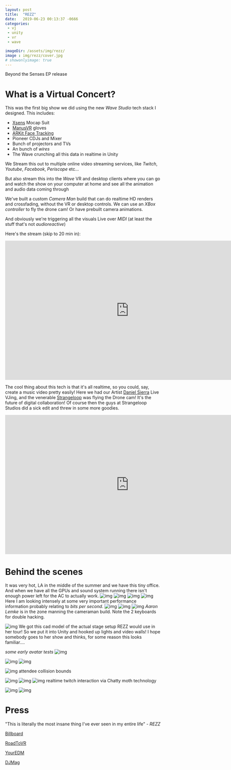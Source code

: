 ```yaml
---
layout: post
title:  "REZZ"
date:   2019-06-23 00:13:37 -0666
categories: 
 - vj
 - unity
 - vr 
 - wave

imageDir: /assets/img/rezz/
image : img/rezz/cover.jpg
# showonlyimage: true
---
```


Beyond the Senses EP release
<!--more-->
# What is a Virtual Concert?

This was the first big show we did using the new *Wave Studio* tech stack I designed.  This includes:
 - [Xsens](https://www.xsens.com) Mocap Suit
 - [ManusVR](https://manus-vr.com/) gloves
 - [ARKit Face Tracking](https://developer.apple.com/documentation/arkit/tracking_and_visualizing_faces)
 - Pioneer CDJs and Mixer
 - Bunch of projectors and TVs
 - An bunch of *wires*
 - The Wave crunching all this data in realtime in Unity
 
 We Stream this out to multiple online video streaming services, like *Twitch*, *Youtube*, *Facebook*, *Periscope* etc...
 
 But also stream this into the *Wave* VR and desktop clients where you can go and watch the show on your computer at home and see all the animation and audio data coming through

 We've built a custom *Camera Man* build that can do realtime HD renders and crossfading, without the VR or desktop controls. We can use an *XBox controller* to fly the drone cam! Or have prebuilt camera animations. 

 And obviously we're triggering all the visuals Live over *MIDI* (at least the stuff that's not *audioreactive*)

Here's the stream (skip to 20 min in): 
<iframe src="https://player.twitch.tv/?video=457016309" height="450" time="20m" width="800" frameborder="0"> </iframe>

The cool thing about this tech is that it's all realtime, so you could, say, create a music video pretty easily! Here we had our Artist [Daniel Sierra](http://optical-rhythm.com/) Live VJing, and the venerable [Strangeloop](https://strangeloop-studios.com/) was flying the Drone cam! It's the future of digital collaboration! Of course then the guys at Strangeloop Studios did a sick edit and threw in some more goodies.
<iframe width="800" height="450" src="https://www.youtube.com/embed/llg5SUwNmJM" frameborder="0" allow="accelerometer; autoplay; encrypted-media; gyroscope; picture-in-picture" allowfullscreen></iframe>


# Behind the scenes
It was very hot, LA in the middle of the summer and we have this tiny office. And when we have all the GPUs and sound system running there isn't enough power left for the AC to actually work. 
![img](/assets/img/rezz/0.jpg)
![img](/assets/img/rezz/1.jpg)
![img](/assets/img/rezz/2.jpg)
![img](/assets/img/rezz/3.jpg)
Here I am looking intensely at some very important performance information probably relating to *bits per second*. 
![img](/assets/img/rezz/4.jpg)
![img](/assets/img/rezz/5.jpg)
![img](/assets/img/rezz/6.jpg)
*Aaron Lemke* is in the zone manning the cameraman build. Note the 2 keyboards for double hacking.


![img](/assets/img/rezz/t.png)
We got this cad model of the actual stage setup REZZ would use in her tour! So we put it into Unity and hooked up lights and video walls! I hope somebody goes to her show and thinks, for some reason this looks familiar....

*some early avatar tests* 
![img](/assets/img/rezz/a.png)

![img](/assets/img/rezz/f.png)
![img](/assets/img/rezz/g.png)

![img](/assets/img/rezz/s.png)
attendee collision bounds

![img](/assets/img/rezz/q.png)
![img](/assets/img/rezz/w.png)
![img](/assets/img/rezz/e.png)
realtime twitch interaction via Chatty moth technology

![img](/assets/img/rezz/y.jpg)
![img](/assets/img/rezz/r.jpg)


# Press

"This is literally the most insane thing I've ever seen in my entire life" - *REZZ*


[Billboard](billboard.com/articles/news/dance/8523798/rezz-interview-beyond-the-senses-ep-virtual-reality-performance)

[RoadToVR](https://www.roadtovr.com/rezz-album-debut-show-wave-vr/)

[YourEDM](https://www.youredm.com/2019/07/16/rezz-announces-global-vr-listening-party-for-her-new-ep/)

[DJMag](https://djmag.com/news/rezz-announces-virtual-reality-listening-party-new-ep-beyond-senses)
